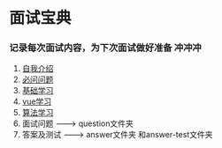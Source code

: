 # 面试宝典
### 记录每次面试内容，为下次面试做好准备 冲冲冲

1. [自我介绍](%E8%87%AA%E6%88%91%E4%BB%8B%E7%BB%8D.md)
2. [必问问题](%E5%BF%85%E9%97%AE%E9%97%AE%E9%A2%98.md)
3. [基础学习](%E5%9F%BA%E7%A1%80%E5%AD%A6%E4%B9%A0.md)
4. [vue学习](vue%E5%AD%A6%E4%B9%A0.md)
5. [算法学习](%E7%AE%97%E6%B3%95%E5%AD%A6%E4%B9%A0.md)
6. 面试问题 ---> question文件夹
7. 答案及测试 ---> answer文件夹 和answer-test文件夹

